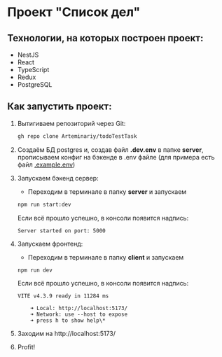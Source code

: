 # Проект "Список дел"

## Технологии, на которых построен проект:

-   NestJS
-   React
-   TypeScript
-   Redux
-   PostgreSQL

## Как запустить проект:

1. Вытигиваем репозиторий через Git: 
    ```bash
    gh repo clone Arteminariy/todoTestTask
    ```


2. Создаём БД postgres и, создав файл **.dev.env** в папке **server**, прописываем конфиг на бэкенде в .env файле (для примера есть файл [.example.env](./server/.example.env))
3. Запускаем бэкенд сервер:
    - Переходим в терминале в папку **server** и запускаем
    ```bash
    npm run start:dev
    ```
    Если всё прошло успешно, в консоли появится надпись:
    ```
    Server started on port: 5000
    ```
4. Запускаем фронтенд:

    - Переходим в терминале в папку **client** и запускаем

    ```bash
    npm run dev
    ```

    Если всё прошло успешно, в консоли появится надпись:

    ```
    VITE v4.3.9 ready in 11284 ms

    	➜ Local: http://localhost:5173/
    	➜ Network: use --host to expose
    	➜ press h to show help\*

    ```
5. Заходим на http://localhost:5173/
6. Profit!